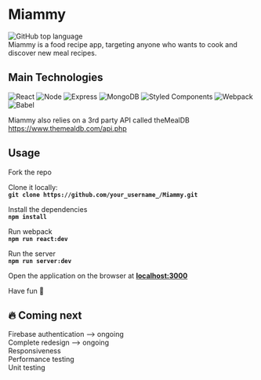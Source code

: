 # Miammy
![GitHub top language](https://img.shields.io/github/languages/top/amina197/Miammy)  
Miammy is a food recipe app, targeting anyone who wants to cook and discover new meal recipes.


## Main Technologies
![React](https://img.shields.io/badge/-React-61DAFB?logo=react&logoColor=white&style=for-the-badge)
![Node](https://img.shields.io/badge/-Node-9ACD32?logo=node.js&logoColor=white&style=for-the-badge)
![Express](https://img.shields.io/badge/-Express-DCDCDC?logo=express&logoColor=black&style=for-the-badge)
![MongoDB](https://img.shields.io/badge/-MongoDB-47A248?logo=mongodb&logoColor=white&style=for-the-badge)
![Styled Components](https://img.shields.io/badge/styled--components-DB7093?style=for-the-badge&logo=styled-components&logoColor=white)
![Webpack](https://img.shields.io/badge/-Webpack-8DD6F9?logo=webpack&logoColor=white&style=for-the-badge)
![Babel](https://img.shields.io/badge/Babel-F9DC3E?style=for-the-badge&logo=babel&logoColor=white)

Miammy also relies on a 3rd party API called theMealDB https://www.themealdb.com/api.php

## Usage
Fork the repo

Clone it locally:   
**```git clone https://github.com/your_username_/Miammy.git```**

Install the dependencies  
**```npm install```**

Run webpack   
**```npm run react:dev```**

Run the server  
**```npm run server:dev```**

Open the application on the browser at **[localhost:3000](http://localhost:3000/)**

Have fun 🤩


## 🔥 Coming next
Firebase authentication --> ongoing  
Complete redesign --> ongoing  
Responsiveness  
Performance testing  
Unit testing
